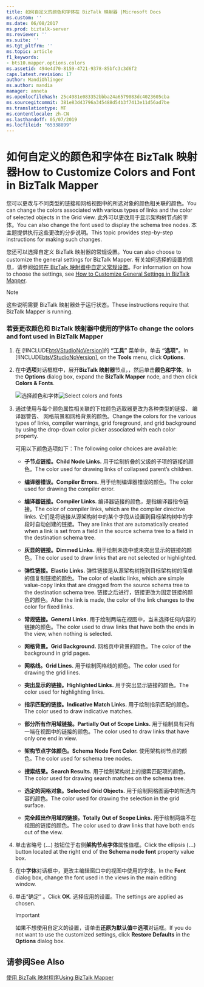 ```yaml
---
title: 如何自定义的颜色和字体在 BizTalk 映射器 |Microsoft Docs
ms.custom: ''
ms.date: 06/08/2017
ms.prod: biztalk-server
ms.reviewer: ''
ms.suite: ''
ms.tgt_pltfrm: ''
ms.topic: article
f1_keywords:
- bts10.mapper.options.colors
ms.assetid: 494e4d70-8159-4721-9378-85bfc3c3d6f2
caps.latest.revision: 17
author: MandiOhlinger
ms.author: mandia
manager: anneta
ms.openlocfilehash: 25c4981e083352bbba24a6579083dc4023605cba
ms.sourcegitcommit: 381e83d43796a345488d54b3f7413e11d56ad7be
ms.translationtype: MT
ms.contentlocale: zh-CN
ms.lasthandoff: 05/07/2019
ms.locfileid: "65338899"
---
```

# <a name="how-to-customize-colors-and-font-in-biztalk-mapper"></a><span data-ttu-id="0216c-102">如何自定义的颜色和字体在 BizTalk 映射器</span><span class="sxs-lookup"><span data-stu-id="0216c-102">How to Customize Colors and Font in BizTalk Mapper</span></span>
<span data-ttu-id="0216c-103">您可以更改与不同类型的链接和网格视图中的所选对象的颜色相关联的颜色。</span><span class="sxs-lookup"><span data-stu-id="0216c-103">You can change the colors associated with various types of links and the color of selected objects in the Grid view.</span></span> <span data-ttu-id="0216c-104">此外可以更改用于显示架构树节点的字体。</span><span class="sxs-lookup"><span data-stu-id="0216c-104">You can also change the font used to display the schema tree nodes.</span></span> <span data-ttu-id="0216c-105">本主题提供执行这些更改的分步说明。</span><span class="sxs-lookup"><span data-stu-id="0216c-105">This topic provides step-by-step instructions for making such changes.</span></span>  
  
 <span data-ttu-id="0216c-106">您还可以选择自定义 BizTalk 映射器的常规设置。</span><span class="sxs-lookup"><span data-stu-id="0216c-106">You can also choose to customize the general settings for BizTalk Mapper.</span></span> <span data-ttu-id="0216c-107">有关如何选择的设置的信息，请参阅[如何在 BizTalk 映射器中自定义常规设置](../core/how-to-customize-general-settings-in-biztalk-mapper.md)。</span><span class="sxs-lookup"><span data-stu-id="0216c-107">For information on how to choose the settings, see [How to Customize General Settings in BizTalk Mapper](../core/how-to-customize-general-settings-in-biztalk-mapper.md).</span></span>  
  
> [!NOTE]
>  <span data-ttu-id="0216c-108">这些说明需要 BizTalk 映射器处于运行状态。</span><span class="sxs-lookup"><span data-stu-id="0216c-108">These instructions require that BizTalk Mapper is running.</span></span>  
  
### <a name="to-change-the-colors-and-font-used-in-biztalk-mapper"></a><span data-ttu-id="0216c-109">若要更改颜色和 BizTalk 映射器中使用的字体</span><span class="sxs-lookup"><span data-stu-id="0216c-109">To change the colors and font used in BizTalk Mapper</span></span>  
  
1. <span data-ttu-id="0216c-110">在 [!INCLUDE[btsVStudioNoVersion](../includes/btsvstudionoversion-md.md)]的 **“工具”** 菜单中，单击 **“选项”**。</span><span class="sxs-lookup"><span data-stu-id="0216c-110">In [!INCLUDE[btsVStudioNoVersion](../includes/btsvstudionoversion-md.md)], on the **Tools** menu, click **Options**.</span></span>  
  
2. <span data-ttu-id="0216c-111">在中**选项**对话框框中，展开**BizTalk 映射器**节点，，然后单击**颜色和字体**。</span><span class="sxs-lookup"><span data-stu-id="0216c-111">In the **Options** dialog box, expand the **BizTalk Mapper** node, and then click **Colors & Fonts**.</span></span>  
  
    <span data-ttu-id="0216c-112">![选择颜色和字体](../core/media/colorsfonts-options.gif "ColorsFonts_Options")</span><span class="sxs-lookup"><span data-stu-id="0216c-112">![Select colors and fonts](../core/media/colorsfonts-options.gif "ColorsFonts_Options")</span></span>  
  
3. <span data-ttu-id="0216c-113">通过使用与每个颜色属性相关联的下拉颜色选取器更改为各种类型的链接、 编译器警告、 网格前景和网格背景的颜色。</span><span class="sxs-lookup"><span data-stu-id="0216c-113">Change the colors for the various types of links, compiler warnings, grid foreground, and grid background by using the drop-down color picker associated with each color property.</span></span>  
  
    <span data-ttu-id="0216c-114">可用以下颜色选项如下：</span><span class="sxs-lookup"><span data-stu-id="0216c-114">The following color choices are available:</span></span>  
  
   -   <span data-ttu-id="0216c-115">**子节点链接。**</span><span class="sxs-lookup"><span data-stu-id="0216c-115">**Child Node Links.**</span></span> <span data-ttu-id="0216c-116">用于绘制折叠的父级的子项的链接的颜色。</span><span class="sxs-lookup"><span data-stu-id="0216c-116">The color used for drawing links of collapsed parent’s children.</span></span>  
  
   -   <span data-ttu-id="0216c-117">**编译器错误。**</span><span class="sxs-lookup"><span data-stu-id="0216c-117">**Compiler Errors.**</span></span> <span data-ttu-id="0216c-118">用于绘制编译器错误的颜色。</span><span class="sxs-lookup"><span data-stu-id="0216c-118">The color used for drawing the compiler error.</span></span>  
  
   -   <span data-ttu-id="0216c-119">**编译器链接。**</span><span class="sxs-lookup"><span data-stu-id="0216c-119">**Compiler Links.**</span></span> <span data-ttu-id="0216c-120">编译器链接的颜色，是指编译器指令链接。</span><span class="sxs-lookup"><span data-stu-id="0216c-120">The color of compiler links, which are the compiler directive links.</span></span> <span data-ttu-id="0216c-121">它们是将链接从源架构树中的某个字段从设置到目标架构树中的字段时自动创建的链接。</span><span class="sxs-lookup"><span data-stu-id="0216c-121">They are links that are automatically created when a link is set from a field in the source schema tree to a field in the destination schema tree.</span></span>  
  
   -   <span data-ttu-id="0216c-122">**灰显的链接。**</span><span class="sxs-lookup"><span data-stu-id="0216c-122">**Dimmed Links.**</span></span> <span data-ttu-id="0216c-123">用于绘制未选中或未突出显示的链接的颜色。</span><span class="sxs-lookup"><span data-stu-id="0216c-123">The color used to draw links that are not selected or highlighted.</span></span>  
  
   -   <span data-ttu-id="0216c-124">**弹性链接。**</span><span class="sxs-lookup"><span data-stu-id="0216c-124">**Elastic Links.**</span></span> <span data-ttu-id="0216c-125">弹性链接是从源架构树拖到目标架构树的简单的值复制链接的颜色。</span><span class="sxs-lookup"><span data-stu-id="0216c-125">The color of elastic links, which are simple value-copy links that are dragged from the source schema tree to the destination schema tree.</span></span> <span data-ttu-id="0216c-126">链接之后进行，链接更改为固定链接的颜色的颜色。</span><span class="sxs-lookup"><span data-stu-id="0216c-126">After the link is made, the color of the link changes to the color for fixed links.</span></span>  
  
   -   <span data-ttu-id="0216c-127">**常规链接。**</span><span class="sxs-lookup"><span data-stu-id="0216c-127">**General Links.**</span></span> <span data-ttu-id="0216c-128">用于绘制两端在视图中，当未选择任何内容的链接的颜色。</span><span class="sxs-lookup"><span data-stu-id="0216c-128">The color used to draw links that have both the ends in the view, when nothing is selected.</span></span>  
  
   -   <span data-ttu-id="0216c-129">**网格背景。**</span><span class="sxs-lookup"><span data-stu-id="0216c-129">**Grid Background.**</span></span> <span data-ttu-id="0216c-130">网格页中背景的颜色。</span><span class="sxs-lookup"><span data-stu-id="0216c-130">The color of the background in grid pages.</span></span>  
  
   -   <span data-ttu-id="0216c-131">**网格线。**</span><span class="sxs-lookup"><span data-stu-id="0216c-131">**Grid Lines.**</span></span> <span data-ttu-id="0216c-132">用于绘制网格线的颜色。</span><span class="sxs-lookup"><span data-stu-id="0216c-132">The color used for drawing the grid lines.</span></span>  
  
   -   <span data-ttu-id="0216c-133">**突出显示的链接。**</span><span class="sxs-lookup"><span data-stu-id="0216c-133">**Highlighted Links.**</span></span> <span data-ttu-id="0216c-134">用于突出显示链接的颜色。</span><span class="sxs-lookup"><span data-stu-id="0216c-134">The color used for highlighting links.</span></span>  
  
   -   <span data-ttu-id="0216c-135">**指示匹配的链接。**</span><span class="sxs-lookup"><span data-stu-id="0216c-135">**Indicative Match Links.**</span></span> <span data-ttu-id="0216c-136">用于绘制指示匹配的颜色。</span><span class="sxs-lookup"><span data-stu-id="0216c-136">The color used to draw indicative matches.</span></span>  
  
   -   <span data-ttu-id="0216c-137">**部分所有作用域链接。**</span><span class="sxs-lookup"><span data-stu-id="0216c-137">**Partially Out of Scope Links.**</span></span> <span data-ttu-id="0216c-138">用于绘制具有只有一端在视图中的链接的颜色。</span><span class="sxs-lookup"><span data-stu-id="0216c-138">The color used to draw links that have only one end in view.</span></span>  
  
   -   <span data-ttu-id="0216c-139">**架构节点字体颜色。**</span><span class="sxs-lookup"><span data-stu-id="0216c-139">**Schema Node Font Color.**</span></span> <span data-ttu-id="0216c-140">使用架构树节点的颜色。</span><span class="sxs-lookup"><span data-stu-id="0216c-140">The color used for schema tree nodes.</span></span>  
  
   -   <span data-ttu-id="0216c-141">**搜索结果。**</span><span class="sxs-lookup"><span data-stu-id="0216c-141">**Search Results.**</span></span> <span data-ttu-id="0216c-142">用于绘制架构树上的搜索匹配项的颜色。</span><span class="sxs-lookup"><span data-stu-id="0216c-142">The color used for drawing search matches on the schema tree.</span></span>  
  
   -   <span data-ttu-id="0216c-143">**选定的网格对象。**</span><span class="sxs-lookup"><span data-stu-id="0216c-143">**Selected Grid Objects.**</span></span> <span data-ttu-id="0216c-144">用于绘制网格图面中的所选内容的颜色。</span><span class="sxs-lookup"><span data-stu-id="0216c-144">The color used for drawing the selection in the grid surface.</span></span>  
  
   -   <span data-ttu-id="0216c-145">**完全超出作用域的链接。**</span><span class="sxs-lookup"><span data-stu-id="0216c-145">**Totally Out of Scope Links.**</span></span> <span data-ttu-id="0216c-146">用于绘制两端不在视图的链接的颜色。</span><span class="sxs-lookup"><span data-stu-id="0216c-146">The color used to draw links that have both ends out of the view.</span></span>  
  
4. <span data-ttu-id="0216c-147">单击省略号 (**...**) 按钮位于右侧**架构节点字体**属性值框。</span><span class="sxs-lookup"><span data-stu-id="0216c-147">Click the ellipsis (**…**) button located at the right end of the **Schema node font** property value box.</span></span>  
  
5. <span data-ttu-id="0216c-148">在中**字体**对话框中，更改主编辑窗口中的视图中使用的字体。</span><span class="sxs-lookup"><span data-stu-id="0216c-148">In the **Font** dialog box, change the font used in the views in the main editing window.</span></span>  
  
6. <span data-ttu-id="0216c-149">单击“确定” 。</span><span class="sxs-lookup"><span data-stu-id="0216c-149">Click **OK**.</span></span> <span data-ttu-id="0216c-150">选择应用的设置。</span><span class="sxs-lookup"><span data-stu-id="0216c-150">The settings are applied as chosen.</span></span>  
  
   > [!IMPORTANT]
   >  <span data-ttu-id="0216c-151">如果不想使用自定义的设置，请单击**还原为默认值**中**选项**对话框。</span><span class="sxs-lookup"><span data-stu-id="0216c-151">If you do not want to use the customized settings, click **Restore Defaults** in the **Options** dialog box.</span></span>  
  
## <a name="see-also"></a><span data-ttu-id="0216c-152">请参阅</span><span class="sxs-lookup"><span data-stu-id="0216c-152">See Also</span></span>  
 [<span data-ttu-id="0216c-153">使用 BizTalk 映射程序</span><span class="sxs-lookup"><span data-stu-id="0216c-153">Using BizTalk Mapper</span></span>](../core/using-biztalk-mapper.md)